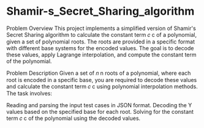 # Shamir-s_Secret_Sharing_algorithm
Problem Overview
This project implements a simplified version of Shamir's Secret Sharing algorithm to calculate the constant term 
𝑐
c of a polynomial, given a set of polynomial roots. The roots are provided in a specific format with different base systems for the encoded values. The goal is to decode these values, apply Lagrange interpolation, and compute the constant term of the polynomial.

Problem Description
Given a set of 
𝑛
n roots of a polynomial, where each root is encoded in a specific base, you are required to decode these values and calculate the constant term 
𝑐
c using polynomial interpolation methods. The task involves:

Reading and parsing the input test cases in JSON format.
Decoding the Y values based on the specified base for each root.
Solving for the constant term 
𝑐 
c of the polynomial using the decoded values.
